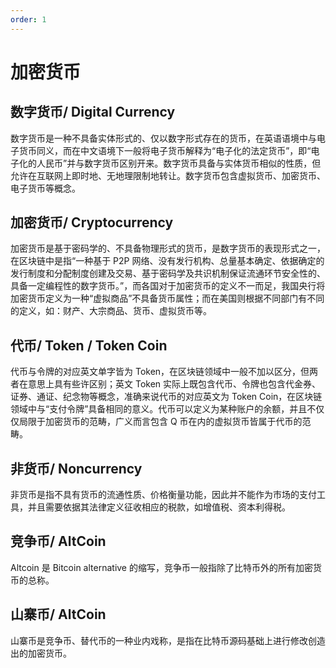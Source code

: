 ```yaml
---
order: 1
---
```


# 加密货币

## 数字货币/ Digital Currency

数字货币是一种不具备实体形式的、仅以数字形式存在的货币，在英语语境中与电子货币同义，而在中文语境下一般将电子货币解释为“电子化的法定货币”，即“电子化的人民币”并与数字货币区别开来。数字货币具备与实体货币相似的性质，但允许在互联网上即时地、无地理限制地转让。数字货币包含虚拟货币、加密货币、电子货币等概念。

## 加密货币/ Cryptocurrency

加密货币是基于密码学的、不具备物理形式的货币，是数字货币的表现形式之一，在区块链中是指“一种基于 P2P 网络、没有发行机构、总量基本确定、依据确定的发行制度和分配制度创建及交易、基于密码学及共识机制保证流通环节安全性的、具备一定编程性的数字货币。”，而各国对于加密货币的定义不一而足，我国央行将加密货币定义为一种“虚拟商品”不具备货币属性；而在美国则根据不同部门有不同的定义，如：财产、大宗商品、货币、虚拟货币等。

## 代币/ Token / Token Coin

代币与令牌的对应英文单字皆为 Token，在区块链领域中一般不加以区分，但两者在意思上具有些许区别；英文 Token 实际上既包含代币、令牌也包含代金券、证券、通证、纪念物等概念，准确来说代币的对应英文为 Token Coin，在区块链领域中与“支付令牌”具备相同的意义。代币可以定义为某种账户的余额，并且不仅仅局限于加密货币的范畴，广义而言包含 Q 币在内的虚拟货币皆属于代币的范畴。

## 非货币/ Noncurrency

非货币是指不具有货币的流通性质、价格衡量功能，因此并不能作为市场的支付工具，并且需要依据其法律定义征收相应的税款，如增值税、资本利得税。

## 竞争币/ AltCoin

Altcoin 是 Bitcoin alternative 的缩写，竞争币一般指除了比特币外的所有加密货币的总称。

## 山寨币/ AltCoin

山寨币是竞争币、替代币的一种业内戏称，是指在比特币源码基础上进行修改创造出的加密货币。